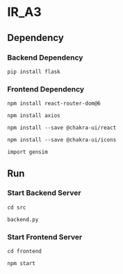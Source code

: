 # IR_A3

## Dependency
    
### Backend Dependency

    pip install flask

### Frontend Dependency

    npm install react-router-dom@6

    npm install axios

    npm install --save @chakra-ui/react

    npm install --save @chakra-ui/icons
    
    import gensim

## Run

### Start Backend Server

    cd src
    
    backend.py

### Start Frontend Server

    cd frontend

    npm start


